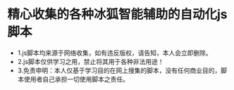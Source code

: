# 精心收集的各种冰狐智能辅助的自动化js脚本
* 1.js脚本均来源于网络收集，如有违反版权，请告知，本人会立即删除。
* 2.js脚本仅供学习之用，禁止将其用于各种非法用途！
* 3.免责申明：本人仅基于学习目的在网上搜集的脚本，没有任何商业目的，脚本使用者自己承担一切使用脚本之责任。
